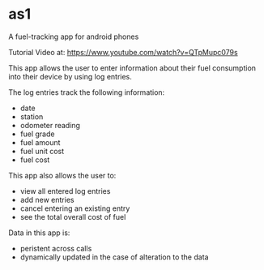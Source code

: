 # as1
A fuel-tracking app for android phones

Tutorial Video at:  https://www.youtube.com/watch?v=QTpMupc079s

This app allows the user to enter information about their fuel consumption into their device by using log entries.

The log entries track the following information:
  - date
  - station
  - odometer reading
  - fuel grade
  - fuel amount
  - fuel unit cost
  - fuel cost
  
This app also allows the user to:
  - view all entered log entries
  - add new entries
  - cancel entering an existing entry
  - see the total overall cost of fuel
  
Data in this app is:
  - peristent across calls
  - dynamically updated in the case of alteration to the data

